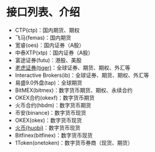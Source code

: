 # 接口列表、介绍
* CTP(ctp)：国内期货、期权
* 飞马(femas)：国内期货
* 宽睿(oes)：国内证券（A股）
* 中泰XTP(xtp)：国内证券（A股）
* 富途证券(futu)：港股、美股
* [老虎证券(tiger)](gateway_reference/tiger.md)：全球证券、期货、期权、外汇等
* Interactive Brokers(ib)：全球证券、期货、期权、外汇等
* 易盛9.0外盘(tap)：全球期货
* BitMEX(bitmex)：数字货币期货、期权、永续合约
* OKEX合约(okexf)：数字货币期货
* 火币合约(hbdm)：数字货币期货
* 币安(binance)：数字货币现货
* OKEX(okex)：数字货币现货
* [火币(huobi)](gateway_reference/huobi.md)：数字货币现货
* Bitfinex(bitfinex)：数字货币现货
* 1Token(onetoken)：数字货币券商（现货、期货）
